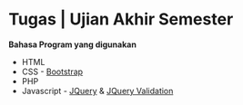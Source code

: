 # Tugas | Ujian Akhir Semester

**Bahasa Program yang digunakan**

- HTML
- CSS - [Bootstrap](https://getbootstrap.com/docs/3.4/)
- PHP
- Javascript - [JQuery](https://jquery.com) & [JQuery Validation](https://jqueryvalidation.org)